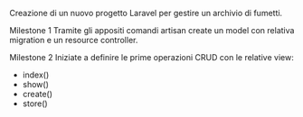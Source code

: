 Creazione di un nuovo progetto Laravel per gestire un archivio di fumetti.

Milestone 1
Tramite gli appositi comandi artisan create un model con relativa migration e un resource controller.

Milestone 2
Iniziate a definire le prime operazioni CRUD con le relative view:
- index()
- show()
- create()
- store()